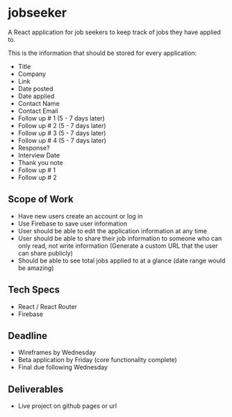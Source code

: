 # jobseeker

A React application for job seekers to keep track of jobs they have applied to.

This is the information that should be stored for every application:

- Title
- Company
- Link
- Date posted
- Date applied
- Contact Name
- Contact Email
- Follow up # 1 (5 - 7 days later)
- Follow up # 2 (5 - 7 days later)
- Follow up # 3 (5 - 7 days later)
- Follow up # 4 (5 - 7 days later)
- Response?
- Interview Date
- Thank you note
- Follow up # 1
- Follow up # 2

## Scope of Work

- Have new users create an account or log in
- Use Firebase to save user information
- User should be able to edit the application information at any time
- User should be able to share their job information to someone who can only read, not write information (Generate a custom URL that the user can share publicly)
- Should be able to see total jobs applied to at a glance (date range would be amazing)

## Tech Specs

- React / React Router
- Firebase

## Deadline

- Wireframes by Wednesday
- Beta application by Friday (core functionality complete)
- Final due following Wednesday

## Deliverables

- Live project on github pages or url
